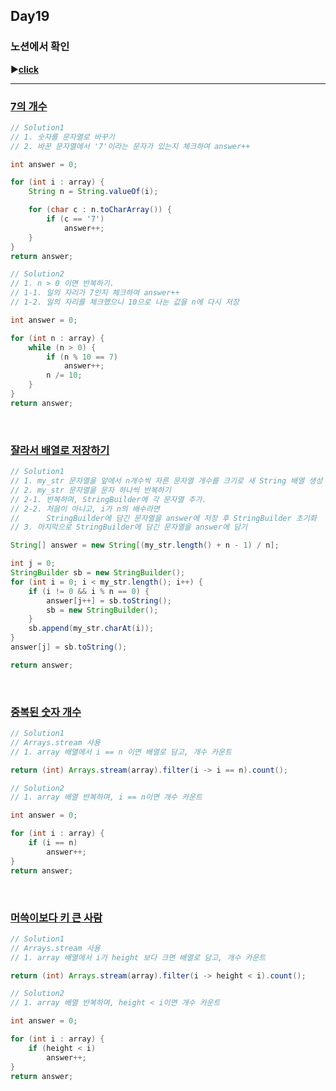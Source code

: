 ## Day19
### 노션에서 확인
▶️[**click**](https://gipark181.notion.site/Day19-2024-09-03-0f21cc1d603841789609d71783b41c30?pvs=4)
<br/>
<hr/>

### [**7의 개수**](https://school.programmers.co.kr/learn/courses/30/lessons/120912)

```java
// Solution1
// 1. 숫자를 문자열로 바꾸기
// 2. 바꾼 문자열에서 '7'이라는 문자가 있는지 체크하여 answer++

int answer = 0;

for (int i : array) {
    String n = String.valueOf(i);

    for (char c : n.toCharArray()) {
        if (c == '7')
            answer++;
    }
}
return answer;
```

```java
// Solution2
// 1. n > 0 이면 반복하기.
// 1-1. 일의 자리가 7인지 체크하여 answer++
// 1-2. 일의 자리를 체크했으니 10으로 나눈 값을 n에 다시 저장

int answer = 0;

for (int n : array) {
    while (n > 0) {
        if (n % 10 == 7)
            answer++;
        n /= 10;
    }
}
return answer;
```
<br/>

### [**잘라서 배열로 저장하기**](https://school.programmers.co.kr/learn/courses/30/lessons/120913)

```java
// Solution1
// 1. my_str 문자열을 앞에서 n개수씩 자른 문자열 개수를 크기로 새 String 배열 생성
// 2. my_str 문자열을 문자 하나씩 반복하기
// 2-1. 반복하며, StringBuilder에 각 문자열 추가.
// 2-2. 처음이 아니고, i가 n의 배수라면
//      StringBuilder에 담긴 문자열을 answer에 저장 후 StringBuilder 초기화
// 3. 마지막으로 StringBuilder에 담긴 문자열을 answer에 담기

String[] answer = new String[(my_str.length() + n - 1) / n];

int j = 0;
StringBuilder sb = new StringBuilder();
for (int i = 0; i < my_str.length(); i++) {
    if (i != 0 && i % n == 0) {
        answer[j++] = sb.toString();
        sb = new StringBuilder();
    }
    sb.append(my_str.charAt(i));
}
answer[j] = sb.toString();

return answer;
```
<br/>

### [**중복된 숫자 개수**](https://school.programmers.co.kr/learn/courses/30/lessons/120583)

```java
// Solution1
// Arrays.stream 사용
// 1. array 배열에서 i == n 이면 배열로 담고, 개수 카운트

return (int) Arrays.stream(array).filter(i -> i == n).count();
```

```java
// Solution2
// 1. array 배열 반복하며, i == n이면 개수 카운트

int answer = 0;

for (int i : array) {
    if (i == n)
        answer++;
}
return answer;
```
<br/>

### [**머쓱이보다 키 큰 사람**](https://school.programmers.co.kr/learn/courses/30/lessons/120585)

```java
// Solution1
// Arrays.stream 사용
// 1. array 배열에서 i가 height 보다 크면 배열로 담고, 개수 카운트

return (int) Arrays.stream(array).filter(i -> height < i).count();
```

```java
// Solution2
// 1. array 배열 반복하며, height < i이면 개수 카운트

int answer = 0;

for (int i : array) {
    if (height < i)
        answer++;
}
return answer;
```